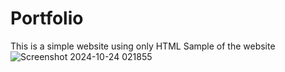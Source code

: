 # Portfolio
This is a simple website using only HTML
Sample of the website
![Screenshot 2024-10-24 021855](https://github.com/user-attachments/assets/6aa0f9af-d536-4a79-a97b-d9c565b87066)
